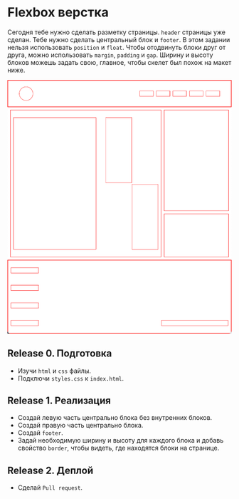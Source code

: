 # Flexbox верстка
Сегодня тебе нужно сделать разметку страницы. `header` страницы уже сделан. Тебе нужно сделать центральный блок и `footer`. В этом задании нельзя использовать `position` и `float`. Чтобы отодвинуть блоки друг от друга, можно использовать `margin`, `padding` и `gap`. Ширину и высоту блоков можешь задать свою, главное, чтобы скелет был похож на макет ниже.

![screen](readme-assets/макет.png)

## Release 0. Подготовка
* Изучи `html` и `css` файлы.
* Подключи `styles.css` к `index.html`.

## Release 1. Реализация
* Создай левую часть центрально блока без внутренних блоков.
* Создай правую часть центрально блока.
* Создай `footer`.
* Задай необходимую ширину и высоту для каждого блока и добавь свойство `border`, чтобы видеть, где находятся блоки на странице.

## Release 2. Деплой
* Сделай `Pull request`.

